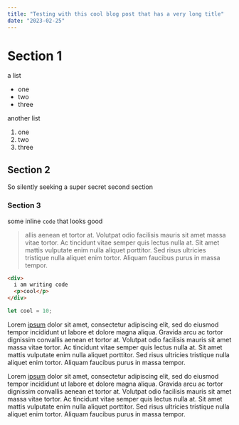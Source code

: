 ```yaml
---
title: "Testing with this cool blog post that has a very long title"
date: "2023-02-25"
---
```


# Section 1

a list

- one
- two
- three

another list

1. one
2. two
3. three

## Section 2

So silently seeking a super secret second section

### Section 3

some inline `code` that looks good

> allis aenean et tortor at. Volutpat
> odio facilisis mauris sit amet massa vitae tortor. Ac tincidunt
> vitae semper quis lectus nulla at. Sit amet mattis vulputate enim
> nulla aliquet porttitor. Sed risus ultricies tristique nulla aliquet
> enim tortor. Aliquam faucibus purus in massa tempor.

```html
<div>
  i am writing code
  <p>cool</p>
</div>
```

```javascript
let cool = 10;
```

Lorem [ipsum](https://www.google.com) dolor sit amet, consectetur adipiscing elit, sed do
eiusmod tempor incididunt ut labore et dolore magna aliqua. Gravida
arcu ac tortor dignissim convallis aenean et tortor at. Volutpat
odio facilisis mauris sit amet massa vitae tortor. Ac tincidunt
vitae semper quis lectus nulla at. Sit amet mattis vulputate enim
nulla aliquet porttitor. Sed risus ultricies tristique nulla aliquet
enim tortor. Aliquam faucibus purus in massa tempor.

Lorem [ipsum](https://www.google.com) dolor sit amet, consectetur adipiscing elit, sed do
eiusmod tempor incididunt ut labore et dolore magna aliqua. Gravida
arcu ac tortor dignissim convallis aenean et tortor at. Volutpat
odio facilisis mauris sit amet massa vitae tortor. Ac tincidunt
vitae semper quis lectus nulla at. Sit amet mattis vulputate enim
nulla aliquet porttitor. Sed risus ultricies tristique nulla aliquet
enim tortor. Aliquam faucibus purus in massa tempor.
